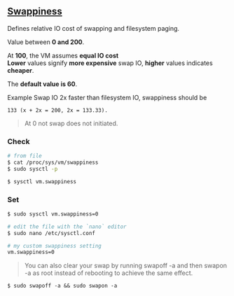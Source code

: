 ## [Swappiness](https://www.kernel.org/doc/html/latest/admin-guide/sysctl/vm.html?highlight=swappiness#swappiness)
Defines relative IO cost of swapping and filesystem paging.   

Value between **0 and 200**.    

At **100**, the VM assumes **equal IO cost**    
**Lower** values signify **more expensive** swap IO, **higher** values indicates **cheaper**.   

The **default value is 60**.

Example
Swap IO 2x faster than filesystem IO, swappiness should be 
```
133 (x + 2x = 200, 2x = 133.33).
```

> At 0 not swap does not initiated.

### Check
```bash
# from file
$ cat /proc/sys/vm/swappiness
$ sudo sysctl -p

$ sysctl vm.swappiness
```
### Set
```bash
$ sudo sysctl vm.swappiness=0

# edit the file with the `nano` editor
$ sudo nano /etc/sysctl.conf

# my custom swappiness setting
vm.swappiness=0
```
> You can also clear your swap by running swapoff -a and then swapon -a as root instead of rebooting to achieve the same effect.
```
$ sudo swapoff -a && sudo swapon -a
```








